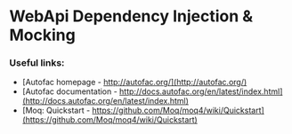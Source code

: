 # WebApi Dependency Injection & Mocking

### Useful links:
- [Autofac homepage - http://autofac.org/](http://autofac.org/)
- [Autofac documentation - http://docs.autofac.org/en/latest/index.html](http://docs.autofac.org/en/latest/index.html)
- [Moq: Quickstart - https://github.com/Moq/moq4/wiki/Quickstart](https://github.com/Moq/moq4/wiki/Quickstart)
